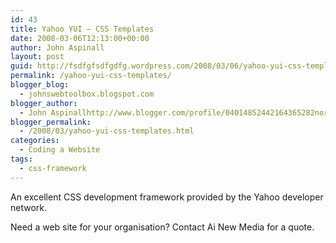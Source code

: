 ```yaml
---
id: 43
title: Yahoo YUI – CSS Templates
date: 2008-03-06T12:13:00+00:00
author: John Aspinall
layout: post
guid: http://fsdfgfsdfgdfg.wordpress.com/2008/03/06/yahoo-yui-css-templates/
permalink: /yahoo-yui-css-templates/
blogger_blog:
  - johnswebtoolbox.blogspot.com
blogger_author:
  - John Aspinallhttp://www.blogger.com/profile/04014852442164365282noreply@blogger.com
blogger_permalink:
  - /2008/03/yahoo-yui-css-templates.html
categories:
  - Coding a Website
tags:
  - css-framework
---
```

An excellent CSS development framework provided by the Yahoo developer network. 

<div class="blogger-post-footer">
  Need a web site for your organisation? Contact Ai New Media for a quote.
</div>
